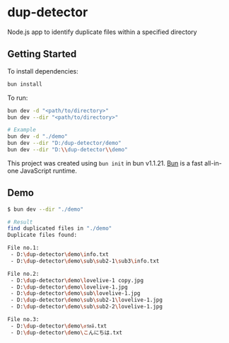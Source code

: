 # dup-detector

Node.js app to identify duplicate files within a specified directory

## Getting Started

To install dependencies:

```bash
bun install
```

To run:

```bash
bun dev -d "<path/to/directory>"
bun dev --dir "<path/to/directory>"

# Example
bun dev -d "./demo"
bun dev --dir "D:/dup-detector/demo"
bun dev --dir "D:\\dup-detector\\demo"
```

This project was created using `bun init` in bun v1.1.21. [Bun](https://bun.sh) is a fast all-in-one JavaScript runtime.

## Demo

```bash
$ bun dev --dir "./demo"

# Result
find duplicated files in "./demo"
Duplicate files found:

File no.1:
 - D:\dup-detector\demo\info.txt
 - D:\dup-detector\demo\sub\sub2-1\sub3\info.txt

File no.2:
 - D:\dup-detector\demo\lovelive-1 copy.jpg
 - D:\dup-detector\demo\lovelive-1.jpg
 - D:\dup-detector\demo\sub\lovelive-1.jpg
 - D:\dup-detector\demo\sub\sub2-1\lovelive-1.jpg
 - D:\dup-detector\demo\sub\sub2-2\lovelive-1.jpg

File no.3:
 - D:\dup-detector\demo\สวัสดี.txt
 - D:\dup-detector\demo\こんにちは.txt
```

